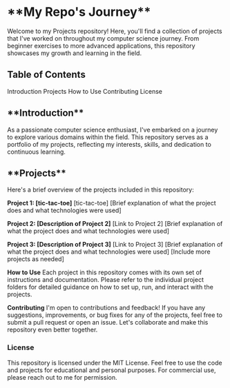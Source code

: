 <h1>**My Repo's Journey**</h1>
Welcome to my Projects repository! Here, you'll find a collection of projects that I've worked on throughout my computer science journey. From beginner exercises to more advanced applications, this repository showcases my growth and learning in the field.

<h2>Table of Contents</h2>
Introduction
Projects
How to Use
Contributing
License

<h2>**Introduction**</h2>
As a passionate computer science enthusiast, I've embarked on a journey to explore various domains within the field. This repository serves as a portfolio of my projects, reflecting my interests, skills, and dedication to continuous learning.

<h2>**Projects**</h2>
Here's a brief overview of the projects included in this repository:

**Project 1: [tic-tac-toe]**
[tic-tac-toe]
[Brief explanation of what the project does and what technologies were used]

**Project 2: [Description of Project 2]**
[Link to Project 2]
[Brief explanation of what the project does and what technologies were used]

**Project 3: [Description of Project 3]**
[Link to Project 3]
[Brief explanation of what the project does and what technologies were used]
[Include more projects as needed]

**How to Use**
Each project in this repository comes with its own set of instructions and documentation. Please refer to the individual project folders for detailed guidance on how to set up, run, and interact with the projects.

**Contributing**
I'm open to contributions and feedback! If you have any suggestions, improvements, or bug fixes for any of the projects, feel free to submit a pull request or open an issue. Let's collaborate and make this repository even better together.

<h3><strong>License</strong></h3>
This repository is licensed under the MIT License. Feel free to use the code and projects for educational and personal purposes. For commercial use, please reach out to me for permission.







